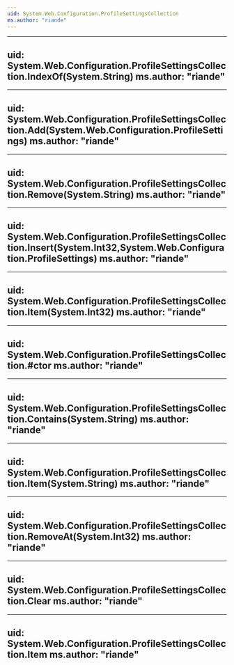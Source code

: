 ```yaml
---
uid: System.Web.Configuration.ProfileSettingsCollection
ms.author: "riande"
---
```


---
uid: System.Web.Configuration.ProfileSettingsCollection.IndexOf(System.String)
ms.author: "riande"
---

---
uid: System.Web.Configuration.ProfileSettingsCollection.Add(System.Web.Configuration.ProfileSettings)
ms.author: "riande"
---

---
uid: System.Web.Configuration.ProfileSettingsCollection.Remove(System.String)
ms.author: "riande"
---

---
uid: System.Web.Configuration.ProfileSettingsCollection.Insert(System.Int32,System.Web.Configuration.ProfileSettings)
ms.author: "riande"
---

---
uid: System.Web.Configuration.ProfileSettingsCollection.Item(System.Int32)
ms.author: "riande"
---

---
uid: System.Web.Configuration.ProfileSettingsCollection.#ctor
ms.author: "riande"
---

---
uid: System.Web.Configuration.ProfileSettingsCollection.Contains(System.String)
ms.author: "riande"
---

---
uid: System.Web.Configuration.ProfileSettingsCollection.Item(System.String)
ms.author: "riande"
---

---
uid: System.Web.Configuration.ProfileSettingsCollection.RemoveAt(System.Int32)
ms.author: "riande"
---

---
uid: System.Web.Configuration.ProfileSettingsCollection.Clear
ms.author: "riande"
---

---
uid: System.Web.Configuration.ProfileSettingsCollection.Item
ms.author: "riande"
---
